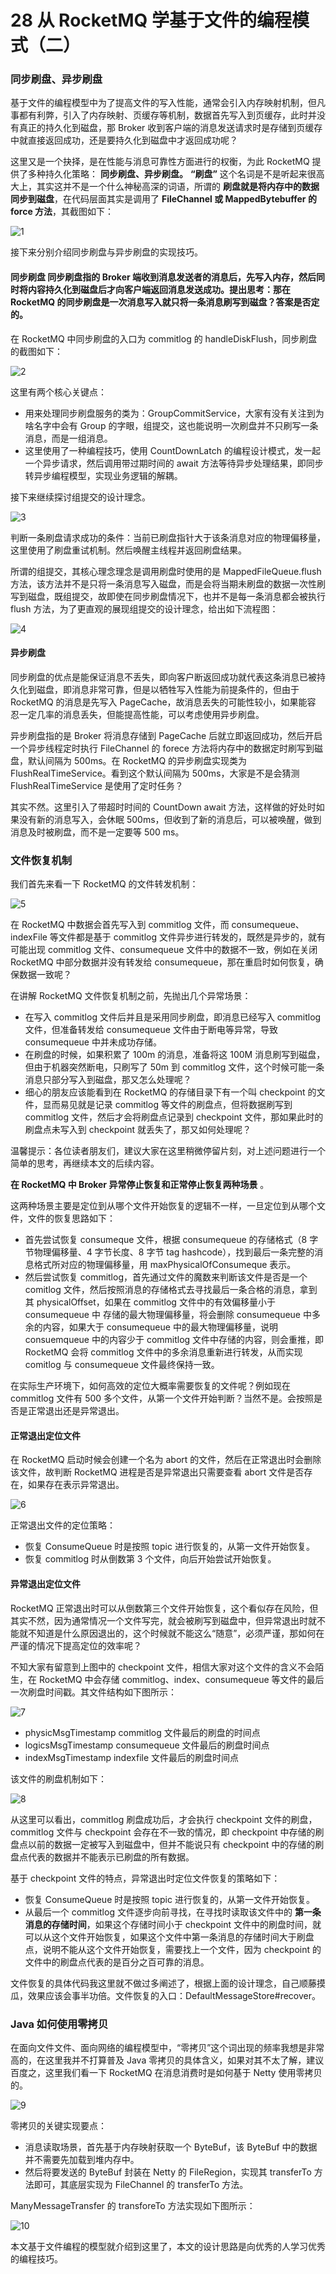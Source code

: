 # 28 从 RocketMQ 学基于文件的编程模式（二）

### 同步刷盘、异步刷盘

基于文件的编程模型中为了提高文件的写入性能，通常会引入内存映射机制，但凡事都有利弊，引入了内存映射、页缓存等机制，数据首先写入到页缓存，此时并没有真正的持久化到磁盘，那 Broker 收到客户端的消息发送请求时是存储到页缓存中就直接返回成功，还是要持久化到磁盘中才返回成功呢？

这里又是一个抉择，是在性能与消息可靠性方面进行的权衡，为此 RocketMQ 提供了多种持久化策略： **同步刷盘、异步刷盘。**  **“刷盘”** 这个名词是不是听起来很高大上，其实这并不是一个什么神秘高深的词语，所谓的 **刷盘就是将内存中的数据同步到磁盘**，在代码层面其实是调用了 **FileChannel 或 MappedBytebuffer 的 force 方法**，其截图如下：

![1](assets/20200912110913230.png)

接下来分别介绍同步刷盘与异步刷盘的实现技巧。

#### **同步刷盘** 同步刷盘指的 Broker 端收到消息发送者的消息后，先写入内存，然后同时将内容持久化到磁盘后才向客户端返回消息发送成功。**提出思考：那在 RocketMQ 的同步刷盘是一次消息写入就只将一条消息刷写到磁盘？答案是否定的。**

在 RocketMQ 中同步刷盘的入口为 commitlog 的 handleDiskFlush，同步刷盘的截图如下：

![2](assets/20200912110924743.png)

这里有两个核心关键点：

- 用来处理同步刷盘服务的类为：GroupCommitService，大家有没有关注到为啥名字中会有 Group 的字眼，组提交，这也能说明一次刷盘并不只刷写一条消息，而是一组消息。
- 这里使用了一种编程技巧，使用 CountDownLatch 的编程设计模式，发一起一个异步请求，然后调用带过期时间的 await 方法等待异步处理结果，即同步转异步编程模型，实现业务逻辑的解耦。

接下来继续探讨组提交的设计理念。

![3](assets/20200912110936256.png)

判断一条刷盘请求成功的条件：当前已刷盘指针大于该条消息对应的物理偏移量，这里使用了刷盘重试机制。然后唤醒主线程并返回刷盘结果。

所谓的组提交，其核心理念理念是调用刷盘时使用的是 MappedFileQueue.flush 方法，该方法并不是只将一条消息写入磁盘，而是会将当期未刷盘的数据一次性刷写到磁盘，既组提交，故即使在同步刷盘情况下，也并不是每一条消息都会被执行 flush 方法，为了更直观的展现组提交的设计理念，给出如下流程图：

![4](assets/20200912110945942.png)

#### **异步刷盘**

同步刷盘的优点是能保证消息不丢失，即向客户断返回成功就代表这条消息已被持久化到磁盘，即消息非常可靠，但是以牺牲写入性能为前提条件的，但由于 RocketMQ 的消息是先写入 PageCache，故消息丢失的可能性较小，如果能容 忍一定几率的消息丢失，但能提高性能，可以考虑使用异步刷盘。

异步刷盘指的是 Broker 将消息存储到 PageCache 后就立即返回成功，然后开启一个异步线程定时执行 FileChannel 的 forece 方法将内存中的数据定时刷写到磁盘，默认间隔为 500ms。在 RocketMQ 的异步刷盘实现类为 FlushRealTimeService。看到这个默认间隔为 500ms，大家是不是会猜测 FlushRealTimeService 是使用了定时任务？

其实不然。这里引入了带超时时间的 CountDown await 方法，这样做的好处时如果没有新的消息写入，会休眠 500ms，但收到了新的消息后，可以被唤醒，做到消息及时被刷盘，而不是一定要等 500 ms。

### 文件恢复机制

我们首先来看一下 RocketMQ 的文件转发机制：

![5](assets/20200912110959622.png)

在 RocketMQ 中数据会首先写入到 commitlog 文件，而 consumequeue、indexFile 等文件都是基于 commitlog 文件异步进行转发的，既然是异步的，就有可能出现 commitlog 文件、consumequeue 文件中的数据不一致，例如在关闭 RocketMQ 中部分数据并没有转发给 consumequeue，那在重启时如何恢复，确保数据一致呢？

在讲解 RocketMQ 文件恢复机制之前，先抛出几个异常场景：

- 在写入 commitlog 文件后并且是采用同步刷盘，即消息已经写入 commitlog 文件，但准备转发给 consumequeue 文件由于断电等异常，导致 consumequeue 中并未成功存储。
- 在刷盘的时候，如果积累了 100m 的消息，准备将这 100M 消息刷写到磁盘，但由于机器突然断电，只刷写了 50m 到 commitlog 文件，这个时候可能一条消息只部分写入到磁盘，那又怎么处理呢？
- 细心的朋友应该能看到在 RocketMQ 的存储目录下有一个叫 checkpoint 的文件，显而易见就是记录 commitlog 等文件的刷盘点，但将数据刷写到 commitlog 文件，然后才会将刷盘点记录到 checkpoint 文件，那如果此时的刷盘点未写入到 checkpoint 就丢失了，那又如何处理呢？

温馨提示：各位读者朋友们，建议大家在这里稍微停留片刻，对上述问题进行一个简单的思考，再继续本文的后续内容。

**在 RocketMQ 中 Broker 异常停止恢复和正常停止恢复两种场景** 。

这两种场景主要是定位到从哪个文件开始恢复的逻辑不一样，一旦定位到从哪个文件，文件的恢复思路如下：

- 首先尝试恢复 consumeque 文件，根据 consumequeue 的存储格式（8 字节物理偏移量、4 字节长度、8 字节 tag hashcode），找到最后一条完整的消息格式所对应的物理偏移量，用 maxPhysicalOfConsumeque 表示。
- 然后尝试恢复 commitlog，首先通过文件的魔数来判断该文件是否是一个 comitlog 文件，然后按照消息的存储格式去寻找最后一条合格的消息，拿到其 physicalOffset，如果在 commitlog 文件中的有效偏移量小于 consumequeue 中 存储的最大物理偏移量，将会删除 consumequeue 中多余的内容，如果大于 consumequeue 中的最大物理偏移量，说明 consuemqueue 中的内容少于 commitlog 文件中存储的内容，则会重推，即 RocketMQ 会将 commitlog 文件中的多余消息重新进行转发，从而实现 comitlog 与 consumequeue 文件最终保持一致。

在实际生产环境下，如何高效的定位大概率需要恢复的文件呢？例如现在 commitlog 文件有 500 多个文件，从第一个文件开始判断？当然不是。会按照是否是正常退出还是异常退出。

#### **正常退出定位文件**

在 RocketMQ 启动时候会创建一个名为 abort 的文件，然后在正常退出时会删除该文件，故判断 RocketMQ 进程是否是异常退出只需要查看 abort 文件是否存在，如果存在表示异常退出。

![6](assets/20200912111011927.png)

正常退出文件的定位策略：

- 恢复 ConsumeQueue 时是按照 topic 进行恢复的，从第一文件开始恢复。
- 恢复 commitlog 时从倒数第 3 个文件，向后开始尝试开始恢复。

#### **异常退出定位文件**

RocketMQ 正常退出时可以从倒数第三个文件开始恢复，这个看似存在风险，但其实不然，因为通常情况一个文件写完，就会被刷写到磁盘中，但异常退出时就不能就不知道是什么原因退出的，这个时候就不能这么“随意”，必须严谨，那如何在严谨的情况下提高定位的效率呢？

不知大家有留意到上图中的 checkpoint 文件，相信大家对这个文件的含义不会陌生，在 RocketMQ 中会存储 commitlog、index、consumequeue 等文件的最后一次刷盘时间戳。其文件结构如下图所示：

![7](assets/20200912111022384.png)

- physicMsgTimestamp commitlog 文件最后的刷盘的时间点
- logicsMsgTimestamp consumequeue 文件最后的刷盘时间点
- indexMsgTimestamp indexfile 文件最后的刷盘时间点

该文件的刷盘机制如下：

![8](assets/20200912111032877.png)

从这里可以看出，commitlog 刷盘成功后，才会执行 checkpoint 文件的刷盘，commitlog 文件与 checkpoint 会存在不一致的情况，即 checkpoint 中存储的刷盘点以前的数据一定被写入到磁盘中，但并不能说只有 checkpoint 中的存储的刷盘点代表的数据并不能表示已刷盘的所有数据。

基于 checkpoint 文件的特点，异常退出时定位文件恢复的策略如下：

- 恢复 ConsumeQueue 时是按照 topic 进行恢复的，从第一文件开始恢复。
- 从最后一个 commitlog 文件逐步向前寻找，在寻找时读取该文件中的 **第一条消息的存储时间**，如果这个存储时间小于 checkpoint 文件中的刷盘时间，就可以从这个文件开始恢复，如果这个文件中第一条消息的存储时间大于刷盘点，说明不能从这个文件开始恢复，需要找上一个文件，因为 checkpoint 的文件中的刷盘点代表的是百分之百可靠的消息。

文件恢复的具体代码我这里就不做过多阐述了，根据上面的设计理念，自己顺藤摸瓜，效果应该会事半功倍。文件恢复的入口：DefaultMessageStore#recover。

### Java 如何使用零拷贝

在面向文件文件、面向网络的编程模型中，“零拷贝”这个词出现的频率我想是非常高的，在这里我并不打算普及 Java 零拷贝的具体含义，如果对其不太了解，建议百度之，这里我们看一下 RocketMQ 在消息消费时是如何基于 Netty 使用零拷贝的。

![9](assets/20200912111044462.png)

零拷贝的关键实现要点：

- 消息读取场景，首先基于内存映射获取一个 ByteBuf，该 ByteBuf 中的数据并不需要先加载到堆内存中。
- 然后将要发送的 ByteBuf 封装在 Netty 的 FileRegion，实现其 transferTo 方法即可，其底层实现为 FileChannel 的 transferTo 方法。

ManyMessageTransfer 的 transforeTo 方法实现如下图所示：

![10](assets/20200912111106796.png)

本文基于文件编程的模型就介绍到这里了，本文的设计思路是向优秀的人学习优秀的编程技巧。
